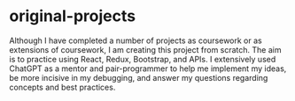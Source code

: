 # original-projects

Although I have completed a number of projects as coursework or as extensions of coursework, I am creating this project from scratch. The aim is to practice using React, Redux, Bootstrap, and APIs. I extensively used ChatGPT as a mentor and pair-programmer to help me implement my ideas, be more incisive in my debugging, and answer my questions regarding concepts and best practices.
